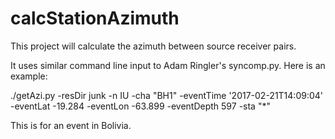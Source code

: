 # calcStationAzimuth
This project will calculate the azimuth between source receiver pairs.

It uses similar command line input to Adam Ringler's syncomp.py.  Here is an example:

./getAzi.py -resDir junk -n IU -cha "BH1" -eventTime '2017-02-21T14:09:04' -eventLat -19.284 -eventLon -63.899 -eventDepth 597 -sta "*"

This is for an event in Bolivia.
